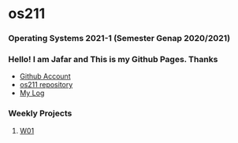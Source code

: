 # os211
### Operating Systems 2021-1 (Semester Genap 2020/2021)
### Hello! I am Jafar and This is my Github Pages. Thanks
* [Github Account](https://github.com/abdurrohmanjafar/)
* [os211 repository](https://github.com/abdurrohmanjafar/os211/)
* [My Log](https://abdurrohmanjafar.github.io/os211/TXT/mylog.txt/)
### Weekly Projects
1. [W01](https://abdurrohmanjafar.github.io/os211/w01)
